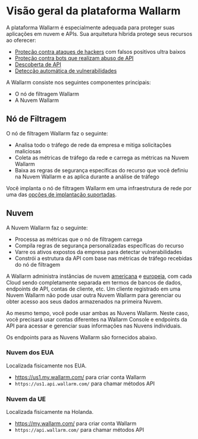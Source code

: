 # Visão geral da plataforma Wallarm

A plataforma Wallarm é especialmente adequada para proteger suas aplicações em nuvem e APIs. Sua arquitetura híbrida protege seus recursos ao oferecer:

* [Proteção contra ataques de hackers](protecting-against-attacks.md) com falsos positivos ultra baixos
* [Proteção contra bots que realizam abuso de API](../api-abuse-prevention/overview.md)
* [Descoberta de API](../api-discovery/overview.md)
* [Detecção automática de vulnerabilidades](detecting-vulnerabilities.md)

A Wallarm consiste nos seguintes componentes principais:

* O nó de filtragem Wallarm
* A Nuvem Wallarm

## Nó de Filtragem

O nó de filtragem Wallarm faz o seguinte:

* Analisa todo o tráfego de rede da empresa e mitiga solicitações maliciosas
* Coleta as métricas de tráfego da rede e carrega as métricas na Nuvem Wallarm
* Baixa as regras de segurança específicas do recurso que você definiu na Nuvem Wallarm e as aplica durante a análise de tráfego

Você implanta o nó de filtragem Wallarm em uma infraestrutura de rede por uma das [opções de implantação suportadas](../installation/supported-deployment-options.md).

## Nuvem

A Nuvem Wallarm faz o seguinte:

* Processa as métricas que o nó de filtragem carrega
* Compila regras de segurança personalizadas específicas do recurso
* Varre os ativos expostos da empresa para detectar vulnerabilidades
* Constrói a estrutura da API com base nas métricas de tráfego recebidas do nó de filtragem

A Wallarm administra instâncias de nuvem [americana](#us-cloud) e [europeia](#eu-cloud), com cada Cloud sendo completamente separada em termos de bancos de dados, endpoints de API, contas de cliente, etc. Um cliente registrado em uma Nuvem Wallarm não pode usar outra Nuvem Wallarm para gerenciar ou obter acesso aos seus dados armazenados na primeira Nuvem.

Ao mesmo tempo, você pode usar ambas as Nuvens Wallarm. Neste caso, você precisará usar contas diferentes na Wallarm Console e endpoints da API para acessar e gerenciar suas informações nas Nuvens individuais.

Os endpoints para as Nuvens Wallarm são fornecidos abaixo.

### Nuvem dos EUA

Localizada fisicamente nos EUA.

* https://us1.my.wallarm.com/ para criar conta Wallarm
* `https://us1.api.wallarm.com/` para chamar métodos API

### Nuvem da UE

Localizada fisicamente na Holanda.

* https://my.wallarm.com/ para criar conta Wallarm
* `https://api.wallarm.com/` para chamar métodos API
